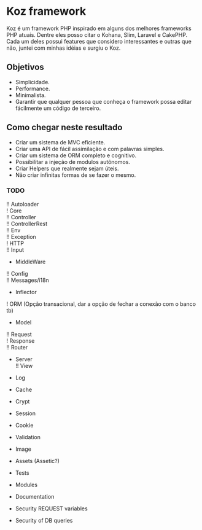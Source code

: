 # Koz framework

Koz é um framework PHP inspirado em alguns dos melhores frameworks PHP atuais. Dentre eles posso citar o Kohana, Slim, Laravel e CakePHP.
Cada um deles possui features que considero interessantes e outras que não, juntei com minhas idéias e surgiu o Koz.

## Objetivos

- Simplicidade.
- Performance.
- Minimalista.
- Garantir que qualquer pessoa que conheça o framework possa editar fácilmente um código de terceiro.

## Como chegar neste resultado

- Criar um sistema de MVC eficiente.
- Criar uma API de fácil assimilação e com palavras simples.
- Criar um sistema de ORM completo e cognitivo.
- Possibilitar a injeção de modulos autônomos.
- Criar Helpers que realmente sejam úteis.
- Não criar infinitas formas de se fazer o mesmo.


### TODO

!! Autoloader  
! Core  
!! Controller  
!! ControllerRest  
!! Env  
!! Exception  
! HTTP  
!! Input  
- MiddleWare  

!! Config  
!! Messages/i18n 
- Inflector  

! ORM (Opção transacional, dar a opção de fechar a conexão com o banco tb)  
- Model  

!! Request  
! Response  
!! Router  
- Server  
!! View  

- Log  
- Cache  
- Crypt  
- Session  
- Cookie  
- Validation  

- Image  
- Assets (Assetic?)  

- Tests  
- Modules  
- Documentation  

- Security REQUEST variables  
- Security of DB queries  
